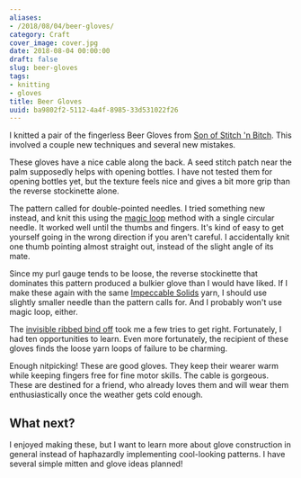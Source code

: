 ```yaml
---
aliases:
- /2018/08/04/beer-gloves/
category: Craft
cover_image: cover.jpg
date: 2018-08-04 00:00:00
draft: false
slug: beer-gloves
tags:
- knitting
- gloves
title: Beer Gloves
uuid: ba9802f2-5112-4a4f-8985-33d531022f26
---
```


I knitted a pair of the fingerless Beer Gloves from [Son of Stitch 'n Bitch][]. This involved a couple new
techniques and several new mistakes.

[Son of Stitch 'n Bitch]: https://www.goodreads.com/book/show/170305.Son_of_Stitch_n_Bitch
<!--more-->

These gloves have a nice cable along the back. A seed stitch patch near the palm supposedly helps with
opening bottles. I have not tested them for opening bottles yet, but the texture feels nice and gives a bit
more grip than the reverse stockinette alone.

The pattern called for double-pointed needles. I tried something new instead, and knit this using the [magic
loop][] method with a single circular needle. It worked well until the thumbs and fingers. It's kind of easy
to get yourself going in the wrong direction if you aren't careful. I accidentally knit one thumb pointing
almost straight out, instead of the slight angle of its mate.

[magic loop]: https://www.craftsy.com/knitting/article/demystifying-the-magic-loop/

Since my purl gauge tends to be loose, the reverse stockinette that dominates this pattern produced a bulkier
glove than I would have liked. If I make these again with the same [Impeccable Solids][] yarn, I should use
slightly smaller needle than the pattern calls for. And I probably won't use magic loop, either.

[Impeccable Solids]: https://www.ravelry.com/yarns/library/loops--threads-impeccable-solids

The [invisible ribbed bind off][] took me a few tries to get right. Fortunately, I had ten opportunities to
learn. Even more fortunately, the recipient of these gloves finds the loose yarn loops of failure to be
charming.

[invisible ribbed bind off]: https://knitfreedom.com/invisible-ribbed-bind-off/

Enough nitpicking! These are good gloves. They keep their wearer warm while keeping fingers free for fine
motor skills. The cable is gorgeous. These are destined for a friend, who already loves them and will wear
them enthusiastically once the weather gets cold enough.

## What next?

I enjoyed making these, but I want to learn more about glove construction in general instead of haphazardly
implementing cool-looking patterns. I have several simple mitten and glove ideas planned!